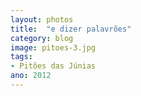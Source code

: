 ```yaml
---
layout: photos
title:  "e dizer palavrões"
category: blog
image: pitoes-3.jpg
tags:
- Pitões das Júnias
ano: 2012
---
```




